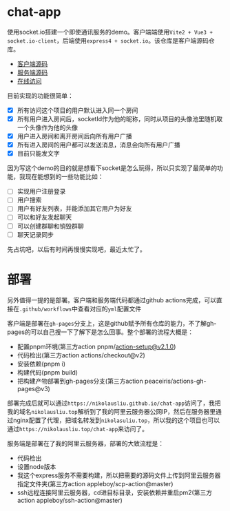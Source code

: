 # chat-app

使用socket.io搭建一个即使通讯服务的demo。客户端端使用`Vite2 + Vue3 + socket.io-client`，后端使用`express4 + socket.io`。该仓库是客户端源码仓库。

- [客户端源码](https://github.com/nikolausliu/chat-app)
- [服务端源码](https://github.com/nikolausliu/chat-server)
- [在线访问](https://nikolausliu.top/chat-app/)

目前实现的功能很简单：

- [x] 所有访问这个项目的用户默认进入同一个房间
- [x] 所有用户进入房间后，socketId作为他的昵称，同时从项目的头像池里随机取一个头像作为他的头像
- [x] 用户进入房间和离开房间后向所有用户广播
- [x] 所有进入房间的用户都可以发送消息，消息会向所有用户广播
- [x] 目前只能发文字

因为写这个demo的目的就是想看下socket是怎么玩得，所以只实现了最简单的功能，我现在能想到的一些功能比如：

- [ ] 实现用户注册登录
- [ ] 用户搜索
- [ ] 用户有好友列表，并能添加其它用户为好友
- [ ] 可以和好友发起聊天
- [ ] 可以创建群聊和销毁群聊
- [ ] 聊天记录同步

先占坑吧，以后有时间再慢慢实现吧，最近太忙了。

# 部署

另外值得一提的是部署。客户端和服务端代码都通过github actions完成，可以直接在`.github/workflows`中查看对应的`yml`配置文件

客户端是部署在`gh-pages`分支上，这是github赋予所有仓库的能力，不了解gh-pages的可以自己搜一下了解下是怎么回事。整个部署的流程大概是：

- 配置pnpm环境(第三方action pnpm/action-setup@v2.1.0)
- 代码检出(第三方action actions/checkout@v2)
- 安装依赖(pnpm i)
- 构建代码(pnpm build)
- 把构建产物部署到gh-pages分支(第三方action peaceiris/actions-gh-pages@v3)

部署完成后就可以通过`https://nikolausliu.github.io/chat-app`访问了，我把我的域名`nikolausliu.top`解析到了我的阿里云服务器公网IP，然后在服务器里通过nginx配置了代理，把域名转发到`nikolasuliu.top`，所以我的这个项目也可以通过`https://nikolausliu.top/chat-app`来访问了。

服务端是部署在了我的阿里云服务器，部署的大致流程是：

- 代码检出
- 设置node版本
- 我这个express服务不需要构建，所以把需要的源码文件上传到阿里云服务器指定文件夹(第三方action appleboy/scp-action@master)
- ssh远程连接阿里云服务器，cd进目标目录，安装依赖并重启pm2(第三方action appleboy/ssh-action@master)


